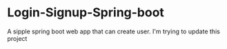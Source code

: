 # Login-Signup-Spring-boot

A sipple spring boot web app that can create user.
I'm trying to update this project
